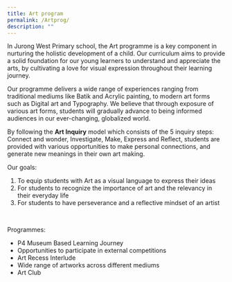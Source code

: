 ```yaml
---
title: Art program
permalink: /Artprog/
description: ""
---
```

In Jurong West Primary school, the Art programme is a key component in nurturing the holistic development of a child.  Our curriculum aims to provide a solid foundation for our young learners to understand and appreciate the arts, by cultivating a love for visual expression throughout their learning journey.<br>

Our programme delivers a wide range of experiences ranging from traditional mediums like Batik and Acrylic painting, to modern art forms such as Digital art and Typography. We believe that through exposure of various art forms, students will gradually advance to being informed audiences in our ever-changing, globalized world. <br>

By following the **Art Inquiry** model which consists of the 5 inquiry steps: Connect and wonder, Investigate, Make, Express and Reflect, students are provided with various opportunities to make personal connections, and generate new meanings in their own art making.<br>

Our goals:
1. To equip students with Art as a visual language to express their ideas
2. For students to recognize the importance of art and the relevancy in their everyday life
3. For students to have perseverance and a reflective mindset of an artist
<br>

Programmes:
* P4 Museum Based Learning Journey
* Opportunities to participate in external competitions
* Art Recess Interlude
* Wide range of artworks across different mediums
* Art Club